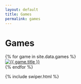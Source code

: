 ```yaml
---
layout: default
title: Games
permalink: games
---
```


# Games

<div class="swiper mt-4" style="max-width: 640px;">
    <div class="swiper-wrapper">
        {% for game in site.data.games %}
        <div class="swiper-slide">
            <a class="card hover rounded-5 text-decoration-none d-flex flex-column overflow-hidden" style="background: {{ game.background }}" href="{{ site.url }}/{{ game.url }}">
                <img src="/assets/img/{{ game.icon }}" alt="{{ game.title }}">
            </a>
        </div>
        {% endfor %}
    </div>
    <div class="swiper-button-prev"></div>
    <div class="swiper-button-next"></div>
</div>

{% include swiper.html %}
